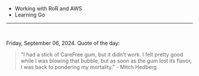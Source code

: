 - Working with RoR and AWS
- Learning Go

---

<br>

<!-- quote_marker -->
Friday, September 06, 2024. Quote of the day:

> "I had a stick of CareFree gum, but it didn't work. I felt pretty good while I was blowing that bubble, but as soon as the gum lost its flavor, I was back to pondering my mortality." - Mitch Hedberg
